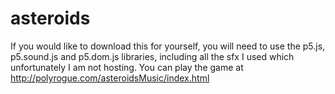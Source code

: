 # asteroids
If you would like to download this for yourself, you will need to use the p5.js, p5.sound.js and p5.dom.js libraries, including all the sfx I used which unfortunately I am not hosting.
You can play the game at http://polyrogue.com/asteroidsMusic/index.html
